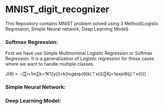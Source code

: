 # MNIST_digit_recognizer
This Repository contains MNIST problem solved using 3 Method(Logistic Regression, Simple Neural network, Deep Learning Model)

### Softmax Regression:
First we have use Simple Multinominal Logistic Regression or Softmax Regression.
It is a generalization of Logistic regression for those cases where we want to handle multiple classes.

J(θ) = −[∑i=1m∑k=1K1{y(i)=k}logexp(θ(k)⊤x(i))∑Kj=1exp(θ(j)⊤x(i))]


### Simple Neural Network:

### Deep Learning Model:

